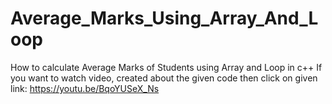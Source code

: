 # Average_Marks_Using_Array_And_Loop
How to calculate Average Marks of Students using Array and Loop in c++
If you want to watch video, created about the given code then click on given link:
https://youtu.be/BqoYUSeX_Ns
 
